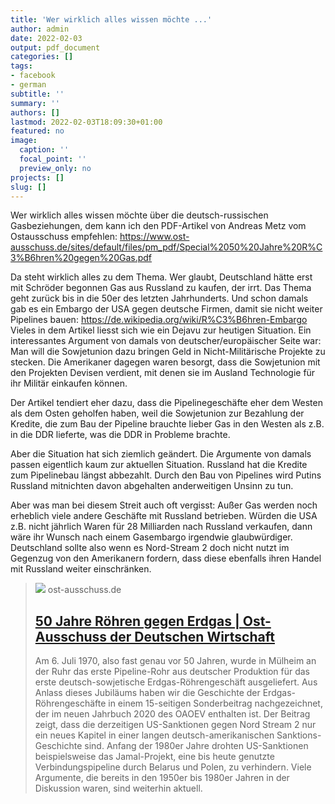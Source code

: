 ```yaml
---
title: 'Wer wirklich alles wissen möchte ...'
author: admin
date: 2022-02-03
output: pdf_document
categories: []
tags:
- facebook
- german
subtitle: ''
summary: ''
authors: []
lastmod: 2022-02-03T18:09:30+01:00
featured: no
image:
  caption: ''
  focal_point: ''
  preview_only: no
projects: []
slug: []
---
```

Wer wirklich alles wissen möchte über die deutsch-russischen Gasbeziehungen, dem kann ich den PDF-Artikel von Andreas Metz vom Ostausschuss empfehlen: https://www.ost-ausschuss.de/sites/default/files/pm_pdf/Special%2050%20Jahre%20R%C3%B6hren%20gegen%20Gas.pdf

Da steht wirklich alles zu dem Thema. Wer glaubt, Deutschland hätte erst mit Schröder begonnen Gas aus Russland zu kaufen, der irrt. Das Thema geht zurück bis in die 50er des letzten Jahrhunderts. Und schon damals gab es ein Embargo der USA gegen deutsche Firmen, damit sie nicht weiter Pipelines bauen: https://de.wikipedia.org/wiki/R%C3%B6hren-Embargo
Vieles in dem Artikel liesst sich wie ein Dejavu zur heutigen Situation. Ein interessantes Argument von damals von deutscher/europäischer Seite war: Man will die Sowjetunion dazu bringen Geld in Nicht-Militärische Projekte zu stecken. Die Amerikaner dagegen waren besorgt, dass die Sowjetunion mit den Projekten Devisen verdient, mit denen sie im Ausland Technologie für ihr Militär einkaufen können. 

Der Artikel tendiert eher dazu, dass die Pipelinegeschäfte eher dem Westen als dem Osten geholfen haben, weil die Sowjetunion zur Bezahlung der Kredite, die zum Bau der Pipeline brauchte lieber Gas in den Westen als z.B. in die DDR lieferte, was die DDR in Probleme brachte.  

Aber die Situation hat sich ziemlich geändert. Die Argumente von damals passen eigentlich kaum zur aktuellen Situation. Russland hat die Kredite zum Pipelinebau längst abbezahlt. Durch den Bau von Pipelines wird Putins Russland mitnichten davon abgehalten anderweitigen Unsinn zu tun. 

Aber was man bei diesem Streit auch oft vergisst: Außer Gas werden noch erheblich viele andere Geschäfte mit Russland betrieben. Würden die USA z.B. nicht jährlich Waren für 28 Milliarden nach Russland verkaufen, dann wäre ihr Wunsch nach einem Gasembargo irgendwie glaubwürdiger. Deutschland sollte also wenn es Nord-Stream 2 doch nicht nutzt im Gegenzug von den Amerikanern fordern, dass diese ebenfalls ihren Handel mit Russland weiter einschränken.
> [![](https://www.ost-ausschuss.de/sites/default/files/01-1958-Deutsch-Sowjetischer-Handelsvertrag1.jpg)](https://www.ost-ausschuss.de/de/50-jahre-roehren-gegen-erdgas)
> ost-ausschuss.de
> ## [50 Jahre Röhren gegen Erdgas | Ost-Ausschuss der Deutschen Wirtschaft](https://www.ost-ausschuss.de/de/50-jahre-roehren-gegen-erdgas)
>
>Am 6. Juli 1970, also fast genau vor 50 Jahren, wurde in Mülheim an der Ruhr das erste Pipeline-Rohr aus deutscher Produktion für das erste deutsch-sowjetische Erdgas-Röhrengeschäft ausgeliefert. Aus Anlass dieses Jubiläums haben wir die Geschichte der Erdgas-Röhrengeschäfte in einem 15-seitigen Sonderbeitrag nachgezeichnet, der im neuen Jahrbuch 2020 des OAOEV enthalten ist. Der Beitrag zeigt, dass die derzeitigen US-Sanktionen gegen Nord Stream 2 nur ein neues Kapitel in einer langen deutsch-amerikanischen Sanktions-Geschichte sind. Anfang der 1980er Jahre drohten US-Sanktionen beispielsweise das Jamal-Projekt, eine bis heute genutzte Verbindungspipeline durch Belarus und Polen, zu verhindern. Viele Argumente, die bereits in den 1950er bis 1980er Jahren in der Diskussion waren, sind weiterhin aktuell.


